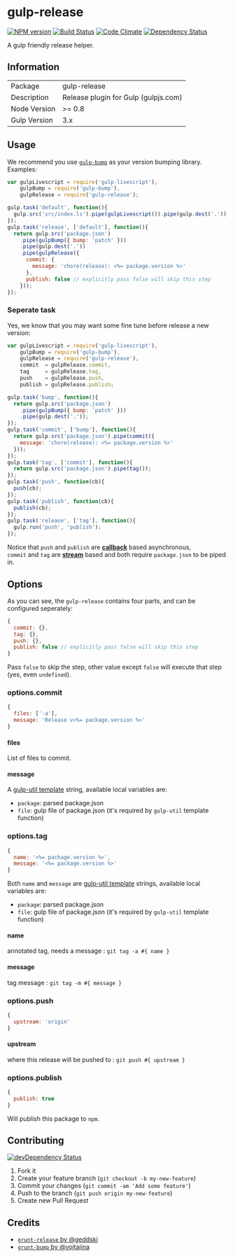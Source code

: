 # gulp-release

[![NPM version](https://badge.fury.io/js/gulp-release.png)](http://badge.fury.io/js/gulp-release) [![Build Status](https://secure.travis-ci.org/tomchentw/gulp-release.png)](http://travis-ci.org/tomchentw/gulp-release) [![Code Climate](https://codeclimate.com/github/tomchentw/gulp-release.png)](https://codeclimate.com/github/tomchentw/gulp-release) [![Dependency Status](https://gemnasium.com/tomchentw/gulp-release.png)](https://gemnasium.com/tomchentw/gulp-release)

A gulp friendly release helper.


## Information

<table>
<tr> 
<td>Package</td><td>gulp-release</td>
</tr>
<tr>
<td>Description</td>
<td>Release plugin for Gulp (gulpjs.com)</td>
</tr>
<tr>
<td>Node Version</td>
<td>>= 0.8</td>
</tr>
<tr>
<td>Gulp Version</td>
<td>3.x</td>
</tr>
</table>


## Usage

We recommend you use [`gulp-bump`](https://github.com/stevelacy/gulp-bump) as your version bumping library. Examples:  

```javascript
var gulpLivescript = require('gulp-livescript'),
    gulpBump = require('gulp-bump'),
    gulpRelease = require('gulp-release');

gulp.task('default', function(){
  gulp.src('src/index.ls').pipe(gulpLivescript()).pipe(gulp.dest('.'));
});
gulp.task('release', ['default'], function(){
  return gulp.src('package.json')
    .pipe(gulpBump({ bump: 'patch' }))
    .pipe(gulp.dest('.'))
    .pipe(gulpRelease({
      commit: {
        message: 'chore(release): <%= package.version %>'
      },
      publish: false // explicitly pass false will skip this step
    }));
});
```

### Seperate task
Yes, we know that you may want some fine tune before release a new version:  

```javascript
var gulpLivescript = require('gulp-livescript'),
    gulpBump = require('gulp-bump'),
    gulpRelease = require('gulp-release'),
    commit  = gulpRelease.commit,
    tag     = gulpRelease.tag,
    push    = gulpRelease.push,
    publish = gulpRelease.publish;

gulp.task('bump', function(){
  return gulp.src('package.json')
    .pipe(gulpBump({ bump: 'patch' }))
    .pipe(gulp.dest('.'));
});
gulp.task('commit', ['bump'], function(){
  return gulp.src('package.json').pipe(commit({
    message: 'chore(release): <%= package.version %>'
  }));
});
gulp.task('tag', ['commit'], function(){
  return gulp.src('package.json').pipe(tag());
});
gulp.task('push', function(cb){
  push(cb);
});
gulp.task('publish', function(cb){
  publish(cb);
});
gulp.task('release', ['tag'], function(){
  gulp.run('push', 'publish');
});
``` 

Notice that `push` and `publish` are [**callback**](https://github.com/gulpjs/gulp#accept-a-callback) based asynchronous,  
`commit` and `tag` are [**stream**](https://github.com/gulpjs/gulp#return-a-stream) based and both require `package.json` to be piped in.

## Options

As you can see, the `gulp-release` contains four parts, and can be configured seperately:

```javascript
{
  commit: {},
  tag: {},
  push: {},
  publish: false // explicitly pass false will skip this step
}
```
Pass `false` to skip the step, other value except `false` will execute that step (yes, even `undefined`).

### options.commit
```javascript
{
  files: ['-a'],
  message: 'Release v<%= package.version %>'
}
```

#### files
List of files to commit.

#### message
A [gulp-util template](https://github.com/gulpjs/gulp-util#templatestring-data) string, available local variables are:

* `package`: parsed package.json
* `file`: gulp file of package.json (it's required by `gulp-util` template function)

### options.tag
```javascript
{
  name: '<%= package.version %>',
  message: '<%= package.version %>'
}
```

Both `name` and `message` are [gulp-util template](https://github.com/gulpjs/gulp-util#templatestring-data) strings, available local variables are:

* `package`: parsed package.json
* `file`: gulp file of package.json (it's required by `gulp-util` template function)

#### name
annotated tag, needs a message : `git tag -a #{ name }`

#### message
tag message : `git tag -m #{ message }`


### options.push
```javascript
{
  upstream: 'origin'
}
```

#### upstream
where this release will be pushed to : `git push #{ upstream }`


### options.publish
```javascript
{
  publish: true
}
```

Will publish this package to `npm`.

## Contributing

[![devDependency Status](https://david-dm.org/tomchentw/gulp-release/dev-status.png?branch=master)](https://david-dm.org/tomchentw/gulp-release#info=devDependencies)

1. Fork it
2. Create your feature branch (`git checkout -b my-new-feature`)
3. Commit your changes (`git commit -am 'Add some feature'`)
4. Push to the branch (`git push origin my-new-feature`)
5. Create new Pull Request

## Credits

* [`grunt-release` by @geddski](https://github.com/geddski/grunt-release)
* [`grunt-bump` by @vojtajina](https://github.com/vojtajina/grunt-bump)